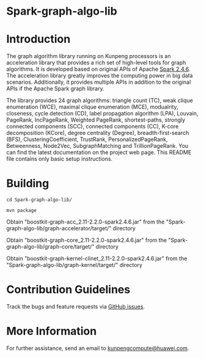 # Spark-graph-algo-lib



Introduction
============

The graph algorithm library running on Kunpeng processors is an acceleration library that provides a rich set of high-level tools for graph algorithms. It is developed based on original APIs of Apache [Spark 2.4.6](https://github.com/apache/spark/tree/v2.4.6). The acceleration library greatly improves the computing power in big data scenarios. Additionally, it provides multiple APIs in addition to the original APIs if the Apache Spark graph library.

The library provides 24 graph algorithms: triangle count (TC), weak clique enumeration (WCE), maximal clique enumeration (MCE), modualrity, closeness, cycle detection (CD), label propagation algorithm (LPA), Louvain, PageRank, IncPageRank, Weighted PageRank, shortest-paths, strongly connected components (SCC), connected components (CC), K-core decomposition (KCore), degree centrality (Degree), breadth-first-search (BFS), ClusteringCoefficient, TrustRank, PersonalizedPageRank, Betweenness, Node2Vec, SubgraphMatching and TrillionPageRank. You can find the latest documentation on the project web page. This README file contains only basic setup instructions.





Building
========

    cd Spark-graph-algo-lib/
 
    mvn package

 Obtain "boostkit-graph-acc_2.11-2.2.0-spark2.4.6.jar" from the "Spark-graph-algo-lib/graph-accelerator/target/" directory

 Obtain "boostkit-graph-core_2.11-2.2.0-spark2.4.6.jar" from the "Spark-graph-algo-lib/graph-core/target/" directory
 
 Obtain "boostkit-graph-kernel-clinet_2.11-2.2.0-spark2.4.6.jar" from the "Spark-graph-algo-lib/graph-kernel/target/" directory
 


Contribution Guidelines
========

Track the bugs and feature requests via [GitHub issues](https://github.com/kunpengcompute/Spark-graph-algo-lib/issues).

More Information
========

For further assistance, send an email to kunpengcompute@huawei.com.
